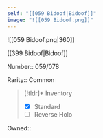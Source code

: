 ```yaml
---
self: "[[059 Bidoof|Bidoof]]"
image: "![[059 Bidoof.png]]"
---
```


![[059 Bidoof.png|360]]

[[399 Bidoof|Bidoof]]

Number:: 059/078

Rarity:: Common

> [!tldr]+ Inventory
> - [x] Standard
> - [ ] Reverse Holo

Owned:: 

